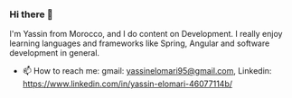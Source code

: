 ### Hi there 👋

I'm Yassin from Morocco, and I do content on Development. I really enjoy learning languages and frameworks like Spring, Angular and software development in general.

- 📫 How to reach me: gmail: yassinelomari95@gmail.com, Linkedin: https://www.linkedin.com/in/yassin-elomari-46077114b/
<!--
**yassinelomari/yassinelomari** is a ✨ _special_ ✨ repository because its `README.md` (this file) appears on your GitHub profile.

Here are some ideas to get you started:

- 🔭 I’m currently working on ...
- 🌱 I’m currently learning ...
- 👯 I’m looking to collaborate on ...
- 🤔 I’m looking for help with ...
- 💬 Ask me about ...
- 📫 How to reach me: ...
- 😄 Pronouns: ...
- ⚡ Fun fact: ...
-->
